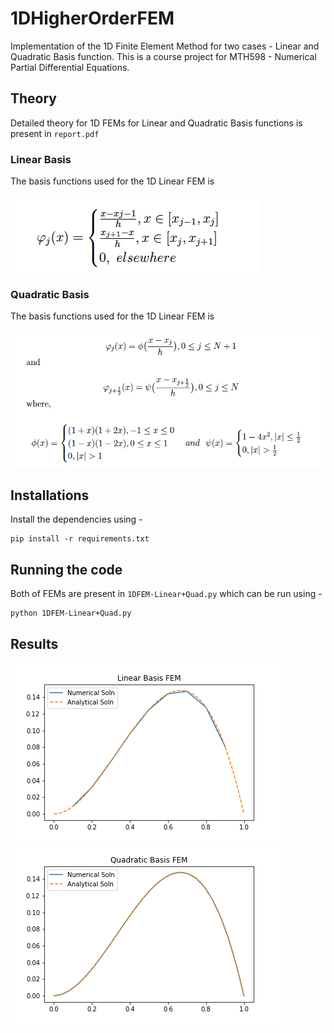 # 1DHigherOrderFEM

Implementation of the 1D Finite Element Method for two cases - Linear and Quadratic Basis function.
This is a course project for MTH598 - Numerical Partial Differential Equations.

## Theory 
Detailed theory for 1D FEMs for Linear and Quadratic Basis functions is present in ```report.pdf```

### Linear Basis
The basis functions used for the 1D Linear FEM is 


![Linear FEM](img/linear_basis.png)

### Quadratic Basis
The basis functions used for the 1D Linear FEM is 


![Quadratic FEM](img/quadratic_basis.png)

## Installations
Install the dependencies using -
```
pip install -r requirements.txt
```

## Running the code
Both of FEMs are present in ```1DFEM-Linear+Quad.py``` which can be run using - 
```
python 1DFEM-Linear+Quad.py
```
## Results

![Linear Basis FEM](linear.png)
![Quadratic Basis FEM](quadratic.png)

